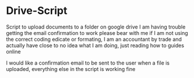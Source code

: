# Drive-Script
Script to upload documents to a folder on google drive
I am having trouble getting the email confirmation to work
please bear with me if I am not using the correct coding edicate or formating, I am an accountant by trade and actually have close
to no idea what I am doing, just reading how to guides online

I would like a confirmation email to be sent to the user when a file is uploaded, everything else in the script is working fine

